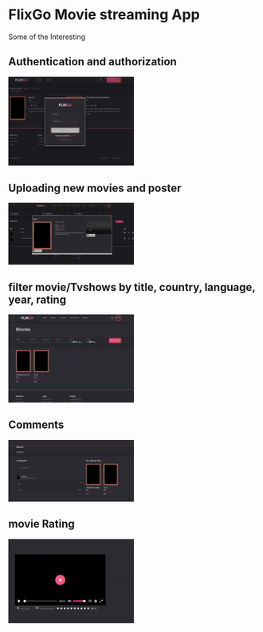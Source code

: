 # FlixGo Movie streaming App

Some of the Interesting  
## Authentication and authorization
<img src="https://github.com/Patrick-BP/projects/blob/main/Angular-Projects/flixgo/login.png" width="50%"/>

## Uploading new movies and poster 
<img src="https://github.com/Patrick-BP/projects/blob/main/Angular-Projects/flixgo/uploadmovie.png" width="50%"/>

## filter movie/Tvshows by title, country, language, year, rating
<img src="https://github.com/Patrick-BP/projects/blob/main/Angular-Projects/flixgo/filter.png" width="50%"/>

## Comments
<img src="https://github.com/Patrick-BP/projects/blob/main/Angular-Projects/flixgo/comments.png" width="50%"/>

## movie Rating
<img src="https://github.com/Patrick-BP/projects/blob/main/Angular-Projects/flixgo/rating.png" width="50%"/>